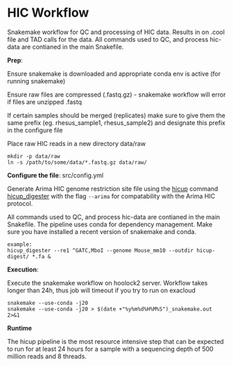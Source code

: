# HIC Workflow

Snakemake workflow for QC and processing of HIC data. Results in on .cool file and TAD calls for the data. All commands used to QC, and process hic-data are contianed in the main Snakefile.

**Prep**:

Ensure snakemake is downloaded and appropriate conda env is active (for running snakemake)

Ensure raw files are compressed (.fastq.gz) - snakemake workflow will error if files are unzipped .fastq

If certain samples should be merged (replicates) make sure to give them the same prefix (eg. rhesus_sample1, rhesus_sample2) and designate this prefix in the configure file

Place raw HIC reads in a new directory data/raw

```
mkdir -p data/raw
ln -s /path/to/some/data/*.fastq.gz data/raw/
```

**Configure the file**: src/config.yml

Generate Arima HIC genome restriction site file using the [hicup](https://www.bioinformatics.babraham.ac.uk/projects/hicup/) command [hicup_digester](https://www.bioinformatics.babraham.ac.uk/projects/hicup/) with the flag `--arima` for compatability with the Arima HIC protocol.

All commands used to QC, and process hic-data are contianed in the main Snakefile. The pipeline uses conda for dependency management. Make sure you have installed a recent version of snakemake and conda.

```
example:
hicup_digester --re1 ^GATC,MboI --genome Mouse_mm10 --outdir hicup-digest/ *.fa &
```

**Execution**:

Execute the snakemake workflow on hoolock2 server. Workflow takes longer than 24h, thus job will timeout if you try to run on exacloud

```
snakemake --use-conda -j20
snakemake --use-conda -j20 > $(date +"%y%m%d%H%M%S")_snakemake.out 2>&1

```

**Runtime**

The hicup pipeline is the most resource intensive step that can be expected to run for at least 24 hours for a sample with a sequencing depth of 500 million reads and 8 threads.
